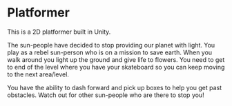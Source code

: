 # Platformer

This is a 2D platformer built in Unity.

The sun-people have decided to stop providing our planet with light. You play as a rebel sun-person who is on a mission to save earth.
When you walk around you light up the ground and give life to flowers. You need to get to end of the level where you have your skateboard
so you can keep moving to the next area/level. 

You have the ability to dash forward and pick up boxes to help you get past obstacles. Watch out for other sun-people who are there to
stop you!
